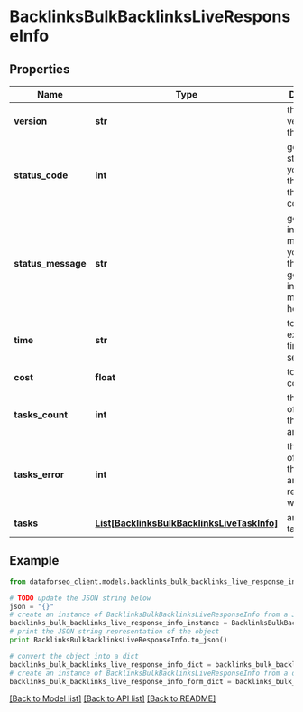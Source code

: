# BacklinksBulkBacklinksLiveResponseInfo


## Properties

Name | Type | Description | Notes
------------ | ------------- | ------------- | -------------
**version** | **str** | the current version of the API | [optional] 
**status_code** | **int** | general status code you can find the full list of the response codes here | [optional] 
**status_message** | **str** | general informational message you can find the full list of general informational messages here | [optional] 
**time** | **str** | total execution time, seconds | [optional] 
**cost** | **float** | total tasks cost, USD | [optional] 
**tasks_count** | **int** | the number of tasks in the tasks array | [optional] 
**tasks_error** | **int** | the number of tasks in the tasks array returned with an error | [optional] 
**tasks** | [**List[BacklinksBulkBacklinksLiveTaskInfo]**](BacklinksBulkBacklinksLiveTaskInfo.md) | array of tasks | [optional] 

## Example

```python
from dataforseo_client.models.backlinks_bulk_backlinks_live_response_info import BacklinksBulkBacklinksLiveResponseInfo

# TODO update the JSON string below
json = "{}"
# create an instance of BacklinksBulkBacklinksLiveResponseInfo from a JSON string
backlinks_bulk_backlinks_live_response_info_instance = BacklinksBulkBacklinksLiveResponseInfo.from_json(json)
# print the JSON string representation of the object
print BacklinksBulkBacklinksLiveResponseInfo.to_json()

# convert the object into a dict
backlinks_bulk_backlinks_live_response_info_dict = backlinks_bulk_backlinks_live_response_info_instance.to_dict()
# create an instance of BacklinksBulkBacklinksLiveResponseInfo from a dict
backlinks_bulk_backlinks_live_response_info_form_dict = backlinks_bulk_backlinks_live_response_info.from_dict(backlinks_bulk_backlinks_live_response_info_dict)
```
[[Back to Model list]](../README.md#documentation-for-models) [[Back to API list]](../README.md#documentation-for-api-endpoints) [[Back to README]](../README.md)


